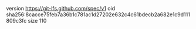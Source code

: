 version https://git-lfs.github.com/spec/v1
oid sha256:8cacce75feb7a36b1c781ac1d27202e632c4c61bdecb2a682e1c9d111809c3fc
size 110

